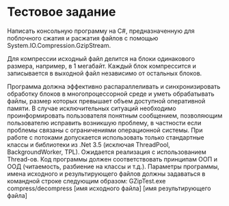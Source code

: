 # Тестовое задание
Написать консольную программу на C#, предназначенную для поблочного сжатия и расжатия файлов с помощью System.IO.Compression.GzipStream. 

Для компрессии исходный файл делится на блоки одинакового размера, например, в 1 мегабайт. Каждый блок компрессится и записывается в выходной файл независимо от остальных блоков.

Программа должна эффективно распараллеливать и синхронизировать обработку блоков  в многопроцессорной среде и уметь обрабатывать файлы, размер которых превышает объем доступной оперативной памяти. 
В случае исключительных ситуаций необходимо проинформировать пользователя понятным сообщением, позволяющим пользователю исправить возникшую проблему, в частности если проблемы связаны с ограничениями операционной системы.
При работе с потоками допускается использовать только стандартные классы и библиотеки из .Net 3.5 (исключая ThreadPool, BackgroundWorker, TPL). Ожидается реализация с использованием Thread-ов.
Код программы должен соответствовать принципам ООП и ООД (читаемость, разбиение на классы и т.д.). 
Параметры программы, имена исходного и результирующего файлов должны задаваться в командной строке следующим образом:
GZipTest.exe compress/decompress [имя исходного файла] [имя результирующего файла]
